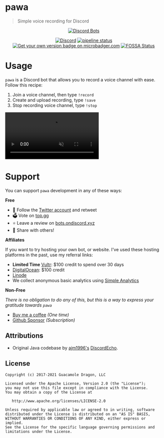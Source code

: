 # pawa
> Simple voice recording for Discord

<div align="center">
  <a href="https://discordbots.org/bot/338897906524225538">
    <img src="https://discordbots.org/api/widget/338897906524225538.png" alt="Discord Bots" />
  </a>

  [![Discord](https://discordapp.com/api/guilds/408795211901173762/widget.png)](https://discord.gg/gkvsNw8)
  [![pipeline status](https://gitlab.com/pawabot/pawa/badges/master/pipeline.svg)](https://gitlab.com/pawabot/pawa/commits/master)
  [![Get your own version badge on microbadger.com](https://images.microbadger.com/badges/version/gdragon/throw-voice.svg)](https://microbadger.com/images/gdragon/throw-voice)
  [![FOSSA Status](https://app.fossa.io/api/projects/git%2Bgitlab.com%2Fpawabot%2Fpawa.svg?type=shield)](https://app.fossa.io/projects/git%2Bgitlab.com%2Fpawabot%2Fpawa?ref=badge_shield)

</div>

# Usage

`pawa` is a Discord bot that allows you to record a voice channel with ease. Follow this recipe:

1. Join a voice channel, then type `!record`
1. Create and upload recording, type `!save`
1. Stop recording voice channel, type `!stop`

<video loop muted controls>
  <source src="src/site/_media/pawa-howto.webm" type="video/webm">
  <source src="src/site/_media/pawa-howto.mp4" type="video/mp4">
</video>

# Support

You can support `pawa` development in any of these ways:

**Free**

* 🐤 Follow the [Twitter account](https://twitter.com/pawa_bot) and retweet
* 🗳️ Vote on [top.gg](https://top.gg/bot/pawa/vote)
* ⭐ Leave a review on [bots.ondiscord.xyz](https://bots.ondiscord.xyz/bots/338897906524225538)
* 🔄 Share with others!

**Affiliates**

If you want to try hosting your own bot, or website. I've used these hosting platforms in the past, use my referral links:

* **Limited Time** [Vultr](https://www.vultr.com/?ref=8483036-6G): $100 credit to spend over 30 days
* [DigitalOcean](https://m.do.co/c/d2af1fbee897): $100 credit
* [Linode](https://www.linode.com/?r=e655d87b0d382f2922e75de841b2f19d7403e2ca)
* We collect anonymous basic analytics using [Simple Analytics](https://referral.simpleanalytics.com/pawa)

**Non-Free**

_There is no obligation to do any of this, but this is a way to express your gratitude towards `pawa`_

* [Buy me a coffee](https://ko-fi.com/L3L215SZC) _(One time)_
* [Github Sponsor](https://github.com/sponsors/jvtrigueros) _(Subscription)_

## Attributions
- Original Java codebase by [ajm1996's](https://github.com/ajm1996) [DiscordEcho](https://github.com/ajm1996/DiscordEcho).

## License

```
Copyright (c) 2017-2021 Guacamole Dragon, LLC

Licensed under the Apache License, Version 2.0 (the "License");
you may not use this file except in compliance with the License.
You may obtain a copy of the License at

   http://www.apache.org/licenses/LICENSE-2.0

Unless required by applicable law or agreed to in writing, software
distributed under the License is distributed on an "AS IS" BASIS,
WITHOUT WARRANTIES OR CONDITIONS OF ANY KIND, either express or implied.
See the License for the specific language governing permissions and
limitations under the License.
```
